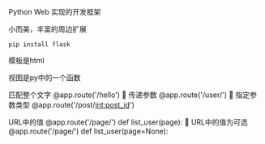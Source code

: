 Python Web 实现的开发框架

小而美，丰富的周边扩展





```pyt
pip install flask
```





模板是html



视图是py中的一个函数





匹配整个文字
@app.route('/hello')
  传递参数
@app.route('/user/<username>')
  指定参数类型
@app.route('/post/<int:post_id>')

URL中的值
@app.route('/page/<page>')
 def list_user(page):
  URL中的值为可选
@app.route('/page/<page>')
 def list_user(page=None):